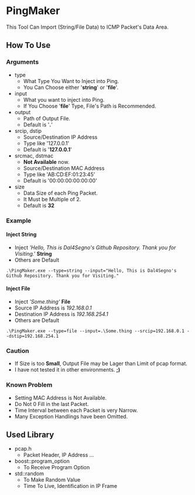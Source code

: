 # PingMaker

This Tool Can Import (String/File Data) to ICMP Packet's Data Area.

## How To Use

### Arguments

 - type
    - What Type You Want to Inject into Ping.
    - You Can Choose either \'**string**\' or \'**file**\'.
 - input
    - What you want to inject into Ping.
    - If You Choose \'**file**\' Type, File's Path is Recommended.
 - output
    - Path of Output File.
    - Default is \'**.**\'
 - srcip, dstip
    - Source/Destination IP Address
    - Type like \'127.0.0.1\'
    - Default is \'**127.0.0.1**\'
 - srcmac, dstmac
    - **Not Available** now.
    - Source/Destination MAC Address
    - Type like \'AB:CD:EF:01:23:45\'
    - Default is \'00:00:00:00:00:00\'
 - size
    - Data Size of each Ping Packet.
    - It Must be Multiple of 2.
    - Default is **32**

### Example

#### Inject String

 - Inject *\'Hello, This is Dal4Segno's Github Repository. Thank you for Visiting.\'* **String**
 - Others are Default
```
.\PingMaker.exe --type=string --input="Hello, This is Dal4Segno's Github Repository. Thank you for Visiting."
```

#### Inject File

 - Inject *\'Some.thing\'* **File**
 - Source IP Address is *192.168.0.1*
 - Destination IP Address is *192.168.254.1*
 - Others are Default
```
.\PingMaker.exe --type=file --input=.\Some.thing --srcip=192.168.0.1 --dstip=192.168.254.1
```

### Caution 

 - If Size is too **Small**, Output File may be Lager than Limit of pcap format.
 - I have not tested it in other environments. **;)**

### Known Problem

 - Setting MAC Address is Not Available.
 - Do Not 0 Fill in the last Packet.
 - Time Interval between each Packet is very Narrow.
 - Many Exception Handlings have been Omitted.

## Used Library

- pcap.h
    - Packet Header, IP Address ...
- boost::program_option
    - To Receive Program Option
- std::random
    - To Make Random Value
    - Time To Live, Identification in IP Frame